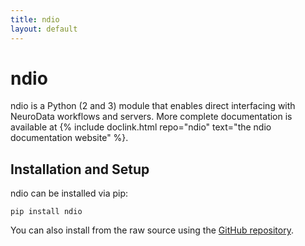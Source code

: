 ```yaml
---
title: ndio
layout: default
---
```


# ndio

ndio is a Python (2 and 3) module that enables direct interfacing with NeuroData
workflows and servers. More complete documentation is available at {% include doclink.html repo="ndio" text="the ndio documentation website" %}.

## Installation and Setup
ndio can be installed via pip:

~~~
pip install ndio
~~~

You can also install from the raw source using the [GitHub repository](https://github.com/openconnectome/ndio).
